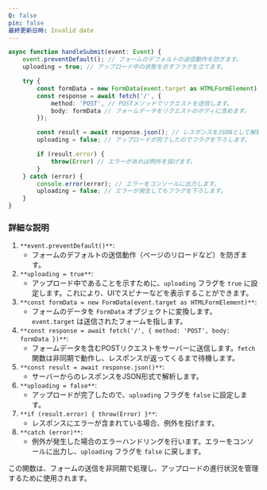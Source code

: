 ```yaml
---
Q: false
pin: false
最終更新日時: Invalid date
---
```

  

  

```TypeScript
async function handleSubmit(event: Event) {
    event.preventDefault(); // フォームのデフォルトの送信動作を防ぎます。
    uploading = true; // アップロード中の状態を示すフラグを立てます。

    try {
        const formData = new FormData(event.target as HTMLFormElement); // フォームデータを収集します。
        const response = await fetch('/', {
            method: 'POST', // POSTメソッドでリクエストを送信します。
            body: formData // フォームデータをリクエストのボディに含めます。
        });

        const result = await response.json(); // レスポンスをJSONとして解析します。
        uploading = false; // アップロードが完了したのでフラグを下ろします。

        if (result.error) {
            throw(Error) // エラーがあれば例外を投げます。
        }
    } catch (error) {
        console.error(error); // エラーをコンソールに出力します。
        uploading = false; // エラーが発生してもフラグを下ろします。
    }
}
```

### 詳細な説明

1. `**event.preventDefault()**`:
    - フォームのデフォルトの送信動作（ページのリロードなど）を防ぎます。
2. `**uploading = true**`:
    - アップロード中であることを示すために、`uploading` フラグを `true` に設定します。これにより、UIでスピナーなどを表示することができます。
3. `**const formData = new FormData(event.target as HTMLFormElement)**`:
    - フォームのデータを `FormData` オブジェクトに変換します。`event.target` は送信されたフォームを指します。
4. `**const response = await fetch('/', { method: 'POST', body: formData })**`:
    - フォームデータを含むPOSTリクエストをサーバーに送信します。`fetch` 関数は非同期で動作し、レスポンスが返ってくるまで待機します。
5. `**const result = await response.json()**`:
    - サーバーからのレスポンスをJSON形式で解析します。
6. `**uploading = false**`:
    - アップロードが完了したので、`uploading` フラグを `false` に設定します。
7. `**if (result.error) { throw(Error) }**`:
    - レスポンスにエラーが含まれている場合、例外を投げます。
8. `**catch (error)**`:
    - 例外が発生した場合のエラーハンドリングを行います。エラーをコンソールに出力し、`uploading` フラグを `false` に戻します。

この関数は、フォームの送信を非同期で処理し、アップロードの進行状況を管理するために使用されます。